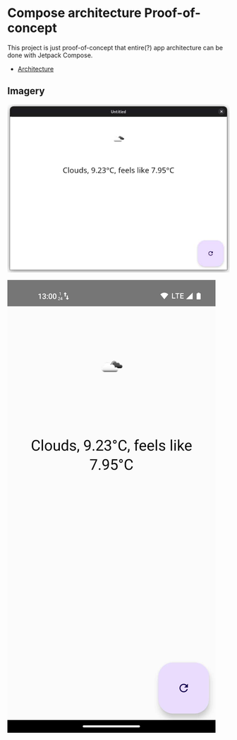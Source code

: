 # Compose architecture Proof-of-concept

This project is just proof-of-concept that entire(?) app architecture can be done with Jetpack Compose.

* [Architecture](docs/architecture.md)

## Imagery

![Desktop](imagery/desktop.jpg)

![Android](imagery/android.jpg)